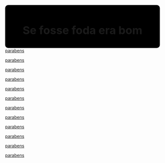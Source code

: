 <html>
<head>
<style>
.header {
  background-color: #000000;
  padding: 20px 20px;
  overflow: hidden;
  text-align: center;
  float: center;
  text-align: center;
  padding: 20px;
  text-decoration: none;
  font-size: 18px;
  font-color: #F1F1F1;
  line-height: 25px;
  border-radius: 10px;
  
}

#col {
  column-count: 2;
  align-content: left;
}

}
container p { display: inline }

a {
	color: white;
	font-size: 30px;
	word-spacing: 30px;
}

body {
	background-color: powderblue;
	background-image: url("background.png");
	background-position: 80% 10%;
	}
	
h1   {
	color: white;
	font-size: 200%;
}

p    {
	color: white;
	font-size: 150%;
}

</style>
</head>
<body>

<div class="header">
	<h1>Se fosse foda era bom</h1>
</div>

<div id="col">
<a href="https://www.youtube.com/watch?v=dQw4w9WgXcQ" target="_blank">parabens</a><nobr>‎‎‎‏‏‎</nobr>
<p></p>
<a href="https://www.youtube.com/watch?v=dQw4w9WgXcQ" target="_blank">parabens</a>
<p></p>
<a href="https://www.youtube.com/watch?v=dQw4w9WgXcQ" target="_blank">parabens</a><nobr></nobr>
<p></p>
<a href="https://www.youtube.com/watch?v=dQw4w9WgXcQ" target="_blank">parabens</a>
<p></p>
<a href="https://www.youtube.com/watch?v=dQw4w9WgXcQ" target="_blank">parabens</a><nobr>‎‎‎‏‏‎</nobr>
<p></p>
<a href="https://www.youtube.com/watch?v=dQw4w9WgXcQ" target="_blank">parabens</a>
<p></p>
<p></p>
<a href="https://www.youtube.com/watch?v=dQw4w9WgXcQ" target="_blank">parabens</a><nobr></nobr>
<p></p>
<a href="https://www.youtube.com/watch?v=dQw4w9WgXcQ" target="_blank">parabens</a>
<p></p>
<a href="https://www.youtube.com/watch?v=dQw4w9WgXcQ" target="_blank">parabens</a><nobr>‎‎‎‏‏‎</nobr>
<p></p>
<a href="https://www.youtube.com/watch?v=dQw4w9WgXcQ" target="_blank">parabens</a>
<p></p>
<a href="https://www.youtube.com/watch?v=dQw4w9WgXcQ" target="_blank">parabens</a><nobr>‎‎‎‏‏‎</nobr>
<p></p>
<a href="https://www.youtube.com/watch?v=dQw4w9WgXcQ" target="_blank">parabens</a>
<p></p>
